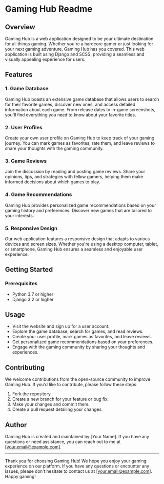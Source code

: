 # Gaming Hub Readme

## Overview
Gaming Hub is a web application designed to be your ultimate destination for all things gaming. Whether you're a hardcore gamer or just looking for your next gaming adventure, Gaming Hub has you covered. This web application is built using Django and SCSS, providing a seamless and visually appealing experience for users.

## Features

### 1. Game Database
Gaming Hub boasts an extensive game database that allows users to search for their favorite games, discover new ones, and access detailed information about each game. From release dates to in-game screenshots, you'll find everything you need to know about your favorite titles.

### 2. User Profiles
Create your own user profile on Gaming Hub to keep track of your gaming journey. You can mark games as favorites, rate them, and leave reviews to share your thoughts with the gaming community.

### 3. Game Reviews
Join the discussion by reading and posting game reviews. Share your opinions, tips, and strategies with fellow gamers, helping them make informed decisions about which games to play.

### 4. Game Recommendations
Gaming Hub provides personalized game recommendations based on your gaming history and preferences. Discover new games that are tailored to your interests.

### 5. Responsive Design
Our web application features a responsive design that adapts to various devices and screen sizes. Whether you're using a desktop computer, tablet, or smartphone, Gaming Hub ensures a seamless and enjoyable user experience.

## Getting Started

### Prerequisites
- Python 3.7 or higher
- Django 3.2 or higher

## Usage
- Visit the website and sign up for a user account.
- Explore the game database, search for games, and read reviews.
- Create your user profile, mark games as favorites, and leave reviews.
- Get personalized game recommendations based on your preferences.
- Engage with the gaming community by sharing your thoughts and experiences.

## Contributing
We welcome contributions from the open-source community to improve Gaming Hub. If you'd like to contribute, please follow these steps:
1. Fork the repository.
2. Create a new branch for your feature or bug fix.
3. Make your changes and commit them.
4. Create a pull request detailing your changes.

## Author
Gaming Hub is created and maintained by [Your Name]. If you have any questions or need assistance, you can reach out to me at [your.email@example.com].

---

Thank you for choosing Gaming Hub! We hope you enjoy your gaming experience on our platform. If you have any questions or encounter any issues, please don't hesitate to contact us at [your.email@example.com]. Happy gaming!